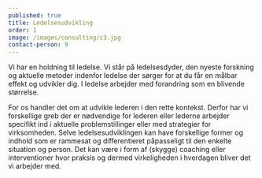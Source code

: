 ```yaml
---
published: true
title: Ledelsesudvikling
order: 1
image: /images/consulting/c3.jpg
contact-person: 9
---
```


Vi har en holdning til ledelse. Vi står på ledelsesdyder, den nyeste forskning og aktuelle metoder indenfor ledelse der sørger for at du får en målbar effekt og udvikler dig. I ledelse arbejder med forandring som en blivende størrelse.  

For os handler det om at udvikle lederen i den rette kontekst. Derfor har vi forskellige greb der er nødvendige for lederen eller lederne arbejder specifikt ind i aktuelle problemstillinger eller med strategier for virksomheden. Selve ledelsesudviklingen kan have forskellige former og indhold som er rammesat og differentieret påpasseligt til den enkelte situation og person. Det kan være i form af (skygge) coaching eller interventioner hvor praksis og dermed virkeligheden i hverdagen bliver det vi arbejder med.  